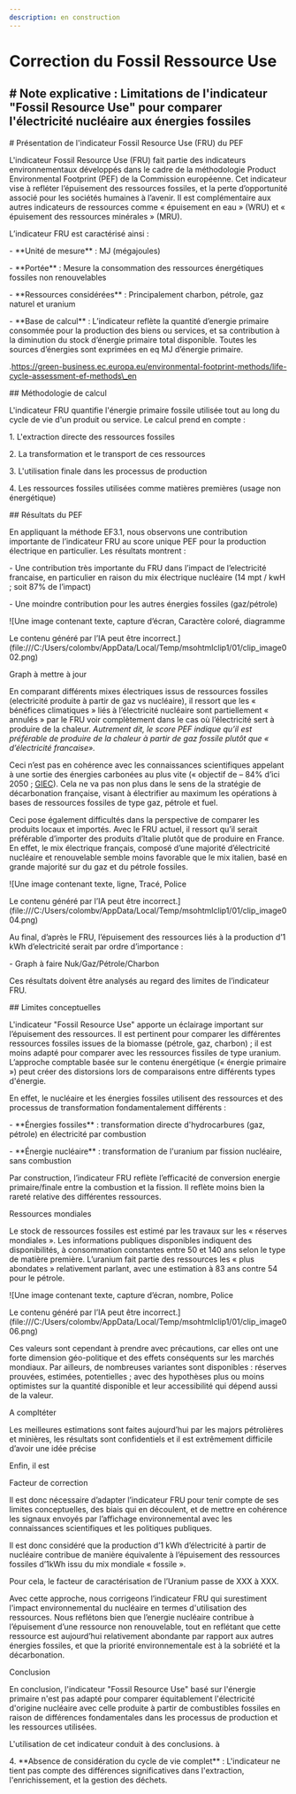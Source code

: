 ```yaml
---
description: en construction
---
```


# Correction du Fossil Ressource Use

## # Note explicative : Limitations de l'indicateur "Fossil Resource Use" pour comparer l'électricité nucléaire aux énergies fossiles

&#x20;

\# Présentation de l'indicateur Fossil Resource Use (FRU) du PEF

L'indicateur Fossil Resource Use (FRU) fait partie des indicateurs environnementaux développés dans le cadre de la méthodologie Product Environmental Footprint (PEF) de la Commission européenne. Cet indicateur vise à refléter l’épuisement des ressources fossiles, et la perte d’opportunité associé pour les sociétés humaines à l’avenir. Il est complémentaire aux autres indicateurs de ressources comme « épuisement en eau » (WRU) et « épuisement des ressources minérales » (MRU).

&#x20;

L’indicateur FRU est caractérisé ainsi :

\- \*\*Unité de mesure\*\* : MJ (mégajoules)

\- \*\*Portée\*\* : Mesure la consommation des ressources énergétiques fossiles non renouvelables

\- \*\*Ressources considérées\*\* : Principalement charbon, pétrole, gaz naturel et uranium

\- \*\*Base de calcul\*\* : L’indicateur reflète la quantité d’energie primaire consommée pour la production des biens ou services, et sa contribution à la diminution du stock d’énergie primaire total disponible. Toutes les sources d’énergies sont exprimées en eq MJ d’énergie primaire.

.https://green-business.ec.europa.eu/environmental-footprint-methods/life-cycle-assessment-ef-methods\_en

&#x20;

\## Méthodologie de calcul

L'indicateur FRU quantifie l'énergie primaire fossile utilisée tout au long du cycle de vie d'un produit ou service. Le calcul prend en compte :

1\. L'extraction directe des ressources fossiles

2\. La transformation et le transport de ces ressources

3\. L'utilisation finale dans les processus de production

4\. Les ressources fossiles utilisées comme matières premières (usage non énergétique)

&#x20;

\## Résultats du PEF

En appliquant la méthode EF3.1, nous observons une contribution importante de l’indicateur FRU au score unique PEF pour la production électrique en particulier.  Les résultats montrent :

\-       Une contribution très importante du FRU dans l’impact de l’electricité francaise, en particulier en raison du mix électrique nucléaire (14 mpt / kwH ; soit 87% de l’impact)

\-       Une moindre contribution pour les autres énergies fossiles (gaz/pétrole)

![Une image contenant texte, capture d’écran, Caractère coloré, diagramme

Le contenu généré par l’IA peut être incorrect.](file:///C:/Users/colombv/AppData/Local/Temp/msohtmlclip1/01/clip_image002.png)

Graph à mettre à jour

En comparant différents mixes électriques issus de ressources fossiles (electricité produite à partir de gaz vs nucléaire), il ressort que les « bénéfices climatiques » liés à l’électricité nucléaire sont partiellement « annulés » par le FRU voir complètement dans le cas où l’électricité sert à produire de la chaleur. _Autrement dit, le score PEF indique qu’il est préférable de produire de la chaleur à partir de gaz fossile plutôt que « d’électricité francaise»._

Ceci n’est pas en cohérence avec les connaissances scientifiques appelant à une sortie des énergies carbonées au plus vite (« objectif de – 84% d’ici 2050 ; [GIEC](https://www.ecologie.gouv.fr/actualites/publication-du-6e-rapport-synthese-du-giec)). Cela ne va pas non plus dans le sens de la stratégie de décarbonation française, visant à électrifier au maximum les opérations à bases de ressources fossiles de type gaz, pétrole et fuel.

Ceci pose également difficultés dans la perspective de comparer les produits locaux et importés. Avec le FRU actuel, il ressort qu’il serait préférable d’importer des produits d’Italie plutôt que de produire en France. En effet, le mix électrique français, composé d’une majorité d’électricité nucléaire et renouvelable semble moins favorable que le mix italien, basé en grande majorité sur du gaz et du pétrole fossiles. &#x20;

![Une image contenant texte, ligne, Tracé, Police

Le contenu généré par l’IA peut être incorrect.](file:///C:/Users/colombv/AppData/Local/Temp/msohtmlclip1/01/clip_image004.png)

Au final, d’après le FRU, l’épuisement des ressources liés à la production d’1 kWh d’electricité serait par ordre d’importance :

\-       Graph à faire Nuk/Gaz/Pétrole/Charbon

Ces résultats doivent être analysés au regard des limites de l’indicateur FRU.

&#x20;

\## Limites conceptuelles

L'indicateur "Fossil Resource Use" apporte un éclairage important sur l’épuisement des ressources. Il est pertinent pour comparer les différentes ressources fossiles issues de la biomasse (pétrole, gaz, charbon) ; il est moins adapté pour comparer avec les ressources fissiles de type uranium. L’approche comptable basée sur le contenu énergétique (« énergie primaire ») peut créer des distorsions lors de comparaisons entre différents types d'énergie.

En effet, le nucléaire et les énergies fossiles utilisent des ressources et des processus de transformation fondamentalement différents :

\- \*\*Énergies fossiles\*\* : transformation directe d'hydrocarbures (gaz, pétrole) en électricité par combustion

\- \*\*Énergie nucléaire\*\* : transformation de l'uranium par fission nucléaire, sans combustion

Par construction, l’indicateur FRU reflète l’efficacité de conversion energie primaire/finale entre la combustion et la fission. Il reflète moins bien la rareté relative des différentes ressources.

&#x20;

Ressources mondiales

Le stock de ressources fossiles est estimé par les travaux sur les « réserves mondiales ». Les informations publiques disponibles indiquent des disponibilités, à consommation constantes entre 50 et 140 ans selon le type de matière première. L’uranium fait partie des ressources les « plus abondates » relativement parlant, avec une estimation à 83 ans contre 54 pour le pétrole.

![Une image contenant texte, capture d’écran, nombre, Police

Le contenu généré par l’IA peut être incorrect.](file:///C:/Users/colombv/AppData/Local/Temp/msohtmlclip1/01/clip_image006.png)

&#x20;

Ces valeurs sont cependant à prendre avec précautions, car elles ont une forte dimension géo-politique et des effets conséquents sur les marchés mondiaux. Par ailleurs, de nombreuses variantes sont disponibles : réserves prouvées, estimées, potentielles ; avec des hypothèses plus ou moins optimistes sur la quantité disponible et leur accessibilité qui dépend aussi de la valeur.

A compltéter

&#x20;

Les meilleures estimations sont faites aujourd’hui par les majors pétrolières et minières, les résultats sont confidentiels et il est extrêmement difficile d’avoir une idée précise

Enfin, il est

&#x20;

Facteur de correction

Il est donc nécessaire d’adapter l’indicateur FRU pour tenir compte de ses limites conceptuelles, des biais qui en découlent, et de mettre en cohérence les signaux envoyés par l’affichage environnemental avec les connaissances scientifiques et les politiques publiques.

Il est donc considéré que la production d’1 kWh d’électricité à partir de nucléaire contribue de manière équivalente à l’épuisement des ressources fossiles d’1kWh issu du mix mondiale « fossile ».

Pour cela, le facteur de caractérisation de l’Uranium passe de XXX à XXX.

Avec cette approche, nous corrigeons l’indicateur FRU qui surestiment l'impact environnemental du nucléaire en termes d'utilisation des ressources. Nous reflétons bien que l’energie nucléaire contribue à l’épuisement d’une ressource non renouvelable, tout en reflétant que cette ressource est aujourd’hui relativement abondante par rapport aux autres énergies fossiles, et que la priorité environnementale est à la sobriété et la décarbonation. &#x20;

&#x20;

Conclusion

En conclusion, l'indicateur "Fossil Resource Use" basé sur l'énergie primaire n'est pas adapté pour comparer équitablement l'électricité d'origine nucléaire avec celle produite à partir de combustibles fossiles en raison de différences fondamentales dans les processus de production et les ressources utilisées.

L'utilisation de cet indicateur conduit à des conclusions. à

&#x20;

&#x20;

4\. \*\*Absence de considération du cycle de vie complet\*\* : L'indicateur ne tient pas compte des différences significatives dans l'extraction, l'enrichissement, et la gestion des déchets.

&#x20;

&#x20;

